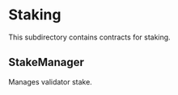 # Staking

This subdirectory contains contracts for staking.

## StakeManager

Manages validator stake.
